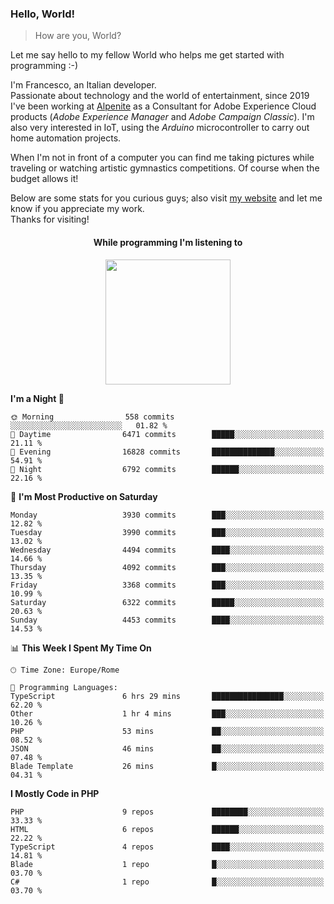 ### Hello, World!

> How are you, World?

Let me say hello to my fellow World who helps me get started with programming :-)

I'm Francesco, an Italian developer.  
Passionate about technology and the world of entertainment, since 2019 I've been working at [Alpenite](https://www.alpenite.com) as a Consultant for Adobe Experience Cloud products (*Adobe Experience Manager* and *Adobe Campaign Classic*). I'm also very interested in IoT, using the *Arduino* microcontroller to carry out home automation projects.

When I'm not in front of a computer you can find me taking pictures while traveling or watching artistic gymnastics competitions. Of course when the budget allows it!

Below are some stats for you curious guys; also visit [my website](https://www.francescorega.eu) and let me know if you appreciate my work.  
Thanks for visiting!

<div align="center">
  <h4>While programming I'm listening to</h4>
  <a href="https://apps.francescorega.eu/now-playing/11147232609" target="_blank"><img src="https://apps.francescorega.eu/now-playing/11147232609" width="200"></a>
</div>

<!--START_SECTION:waka-->
**I'm a Night 🦉** 

```text
🌞 Morning                558 commits         ░░░░░░░░░░░░░░░░░░░░░░░░░   01.82 % 
🌆 Daytime                6471 commits        █████░░░░░░░░░░░░░░░░░░░░   21.11 % 
🌃 Evening                16828 commits       ██████████████░░░░░░░░░░░   54.91 % 
🌙 Night                  6792 commits        ██████░░░░░░░░░░░░░░░░░░░   22.16 % 
```
📅 **I'm Most Productive on Saturday** 

```text
Monday                   3930 commits        ███░░░░░░░░░░░░░░░░░░░░░░   12.82 % 
Tuesday                  3990 commits        ███░░░░░░░░░░░░░░░░░░░░░░   13.02 % 
Wednesday                4494 commits        ████░░░░░░░░░░░░░░░░░░░░░   14.66 % 
Thursday                 4092 commits        ███░░░░░░░░░░░░░░░░░░░░░░   13.35 % 
Friday                   3368 commits        ███░░░░░░░░░░░░░░░░░░░░░░   10.99 % 
Saturday                 6322 commits        █████░░░░░░░░░░░░░░░░░░░░   20.63 % 
Sunday                   4453 commits        ████░░░░░░░░░░░░░░░░░░░░░   14.53 % 
```


📊 **This Week I Spent My Time On** 

```text
🕑︎ Time Zone: Europe/Rome

💬 Programming Languages: 
TypeScript               6 hrs 29 mins       ████████████████░░░░░░░░░   62.20 % 
Other                    1 hr 4 mins         ███░░░░░░░░░░░░░░░░░░░░░░   10.26 % 
PHP                      53 mins             ██░░░░░░░░░░░░░░░░░░░░░░░   08.52 % 
JSON                     46 mins             ██░░░░░░░░░░░░░░░░░░░░░░░   07.48 % 
Blade Template           26 mins             █░░░░░░░░░░░░░░░░░░░░░░░░   04.31 % 
```

**I Mostly Code in PHP** 

```text
PHP                      9 repos             ████████░░░░░░░░░░░░░░░░░   33.33 % 
HTML                     6 repos             ██████░░░░░░░░░░░░░░░░░░░   22.22 % 
TypeScript               4 repos             ████░░░░░░░░░░░░░░░░░░░░░   14.81 % 
Blade                    1 repo              █░░░░░░░░░░░░░░░░░░░░░░░░   03.70 % 
C#                       1 repo              █░░░░░░░░░░░░░░░░░░░░░░░░   03.70 % 
```




<!--END_SECTION:waka-->
